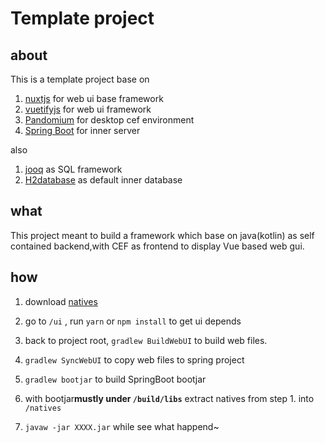 # Template project

## about
This is a template project base on
1. [nuxtjs](https://github.com/nuxt/nuxt.js) for web ui base framework
1. [vuetifyjs](https://github.com/vuetifyjs/vuetify) for web ui framework
1. [Pandomium](https://github.com/dzikoysk/Pandomium) for desktop cef environment
1. [Spring Boot](https://github.com/spring-projects/spring-boot) for inner server

also

1. [jooq](https://github.com/jOOQ/jOOQ) as SQL framework
1. [H2database](https://github.com/h2database/h2database) as default inner database

## what

This project meant to build a framework which base on java(kotlin) as self contained backend,with
CEF as frontend to display Vue based web gui.

## how

1. download [natives](https://pandomium.panda-lang.org/download/natives/)

1. go to `/ui` , run `yarn` or `npm install` to get ui depends

1. back to project root, `gradlew BuildWebUI` to build web files.
1. `gradlew SyncWebUI` to copy web files to spring project
1. `gradlew bootjar` to build SpringBoot bootjar
1. with bootjar**mustly under `/build/libs`** extract natives from step 1. into `/natives`
1. `javaw -jar XXXX.jar` while see what happend~
